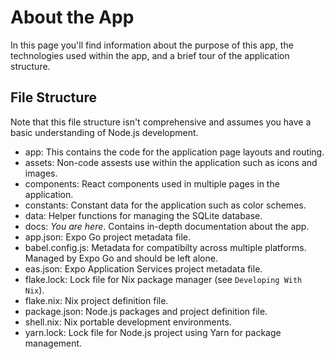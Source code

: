 # About the App

In this page you'll find information about the purpose of this app, the technologies used within the app, and a brief
tour of the application structure.

## File Structure

Note that this file structure isn't comprehensive and assumes you have a basic understanding of Node.js development.

- app: This contains the code for the application page layouts and routing.
- assets: Non-code assests use within the application such as icons and images.
- components: React components used in multiple pages in the application.
- constants: Constant data for the application such as color schemes.
- data: Helper functions for managing the SQLite database.
- docs: _You are here_. Contains in-depth documentation about the app.
- app.json: Expo Go project metadata file.
- babel.config.js: Metadata for compatibilty across multiple platforms. Managed by Expo Go and should be left alone.
- eas.json: Expo Application Services project metadata file.
- flake.lock: Lock file for Nix package manager (see `Developing With Nix`).
- flake.nix: Nix project definition file.
- package.json: Node.js packages and project definition file.
- shell.nix: Nix portable development environments.
- yarn.lock: Lock file for Node.js project using Yarn for package management.
